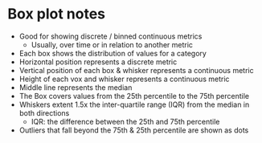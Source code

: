 # Box plot notes

- Good for showing discrete / binned continuous metrics
  - Usually, over time or in relation to another metric
- Each box shows the distribution of values for a category
- Horizontal position represents a discrete metric
- Vertical position of each box & whisker represents a continuous metric
- Height of each vox and whisker represents a continuous metric
- Middle line represents the median
- The Box covers values from the 25th percentile to the 75th percentile
- Whiskers extent 1.5x the inter-quartile range (IQR) from the median in both directions
  - IQR: the difference between the 25th and 75th percentile
- Outliers that fall beyond the 75th & 25th percentile are shown as dots
